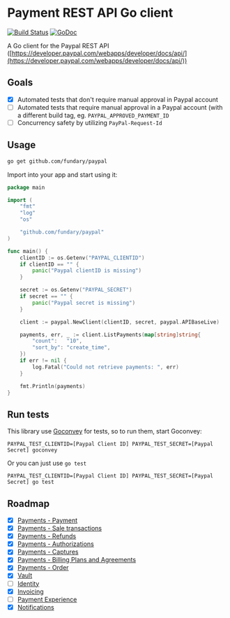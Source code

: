 # Payment REST API Go client

[![Build Status](https://travis-ci.org/fundary/paypal.svg?branch=develop)](https://travis-ci.org/fundary/paypal) [![GoDoc](https://godoc.org/github.com/fundary/paypal?status.svg)](https://godoc.org/github.com/fundary/paypal)

A Go client for the Paypal REST API ([https://developer.paypal.com/webapps/developer/docs/api/](https://developer.paypal.com/webapps/developer/docs/api/))

## Goals

- [x] Automated tests that don't require manual approval in Paypal account
- [ ] Automated tests that require manual approval in a Paypal account (with a different build tag, eg. `PAYPAL_APPROVED_PAYMENT_ID`
- [ ] Concurrency safety by utilizing `PayPal-Request-Id`

## Usage

```bash
go get github.com/fundary/paypal
```

Import into your app and start using it:

```go
package main

import (
	"fmt"
	"log"
	"os"

	"github.com/fundary/paypal"
)

func main() {
	clientID := os.Getenv("PAYPAL_CLIENTID")
	if clientID == "" {
		panic("Paypal clientID is missing")
	}

	secret := os.Getenv("PAYPAL_SECRET")
	if secret == "" {
		panic("Paypal secret is missing")
	}

	client := paypal.NewClient(clientID, secret, paypal.APIBaseLive)

	payments, err, _ := client.ListPayments(map[string]string{
		"count":   "10",
		"sort_by": "create_time",
	})
	if err != nil {
		log.Fatal("Could not retrieve payments: ", err)
	}

	fmt.Println(payments)
}
```

## Run tests

This library use [Goconvey](http://goconvey.co/) for tests, so to run them, start Goconvey:

```
PAYPAL_TEST_CLIENTID=[Paypal Client ID] PAYPAL_TEST_SECRET=[Paypal Secret] goconvey
```

Or you can just use `go test`

```
PAYPAL_TEST_CLIENTID=[Paypal Client ID] PAYPAL_TEST_SECRET=[Paypal Secret] go test
```

## Roadmap

- [x] [Payments - Payment](https://developer.paypal.com/webapps/developer/docs/api/#payments)
- [x] [Payments - Sale transactions](https://developer.paypal.com/webapps/developer/docs/api/#sale-transactions)
- [x] [Payments - Refunds](https://developer.paypal.com/webapps/developer/docs/api/#refunds)
- [x] [Payments - Authorizations](https://developer.paypal.com/webapps/developer/docs/api/#authorizations)
- [x] [Payments - Captures](https://developer.paypal.com/webapps/developer/docs/api/#billing-plans-and-agreements)
- [x] [Payments - Billing Plans and Agreements](https://developer.paypal.com/webapps/developer/docs/api/#billing-plans-and-agreements)
- [x] [Payments - Order](https://developer.paypal.com/webapps/developer/docs/api/#orders)
- [x] [Vault](https://developer.paypal.com/webapps/developer/docs/api/#vault)
- [ ] [Identity](https://developer.paypal.com/webapps/developer/docs/api/#identity)
- [x] [Invoicing](https://developer.paypal.com/webapps/developer/docs/api/#invoicing)
- [ ] [Payment Experience](https://developer.paypal.com/webapps/developer/docs/api/#payment-experience)
- [x] [Notifications](https://developer.paypal.com/webapps/developer/docs/api/#notifications)
